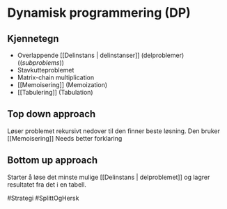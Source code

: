 # Dynamisk programmering (DP)

## Kjennetegn
-	Overlappende [[Delinstans | delinstanser]] (delproblemer) ((*subproblems*))
-	Stavkutteproblemet
-	Matrix-chain multiplication
-	[[Memoisering]] (Memoization)
-	[[Tabulering]] (Tabulation)


## Top down approach

Løser problemet rekursivt nedover til den finner beste løsning.
Den bruker [[Memoisering]] 
Needs better forklaring


## Bottom up approach

Starter å løse det minste mulige [[Delinstans | delproblemet]] og lagrer resultatet fra det i en tabell. 

#Strategi
#SplittOgHersk 